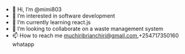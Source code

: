 - 👋 Hi, I’m @mimi803
- 👀 I’m interested in software development
- 🌱 I’m currently learning react.js
- 💞️ I’m looking to collaborate on a waste management system
- 📫 How to reach me muchiribrianchiri@gmail.com,+254717350160 whatapp

<!---
mimi803/mwene k is a ✨ special ✨ repository because its `README.md` (this file) appears on your GitHub profile.
You can click the Preview link to take a look at your changes.
--->
